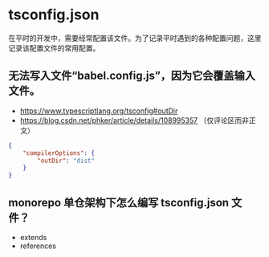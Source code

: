 # tsconfig.json

在平时的开发中，需要经常配置该文件。为了记录平时遇到的各种配置问题，这里记录该配置文件的常用配置。

## 无法写入文件“babel.config.js”，因为它会覆盖输入文件。

- https://www.typescriptlang.org/tsconfig#outDir
- https://blog.csdn.net/phker/article/details/108995357 （仅评论区而非正文）

```json
{
	"compilerOptions": {
		"outDir": "dist"
	}
}
```

## monorepo 单仓架构下怎么编写 tsconfig.json 文件？

- extends
- references
